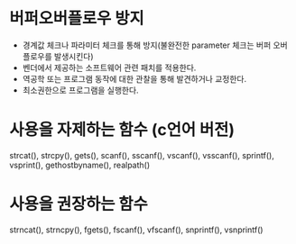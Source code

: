 # 버퍼오버플로우 방지
* 경계값 체크나 파라미터 체크를 통해 방지(불완전한 parameter 체크는 버퍼 오버플로우를 발생시킨다)
* 벤더에서 제공하는 소프트웨어 관련 패치를 적용한다.
* 역공학 또는 프로그램 동작에 대한 관찰을 통해 발견하거나 교정한다.
* 최소권한으로 프로그램을 실행한다.

# 사용을 자제하는 함수 (c언어 버전)
strcat(), strcpy(), gets(), scanf(), sscanf(), vscanf(), vsscanf(), sprintf(), vsprint(), gethostbyname(), realpath()

# 사용을 권장하는 함수
strncat(), strncpy(), fgets(), fscanf(), vfscanf(), snprintf(), vsnprintf()